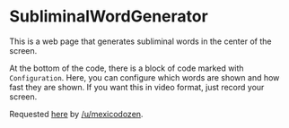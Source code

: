 # SubliminalWordGenerator

This is a web page that generates subliminal words in the center of the
screen.

At the bottom of the code, there is a block of code marked with `Configuration`.
Here, you can configure which words are shown and how fast they are shown.
If you want this in video format, just record your screen.

Requested [here](https://www.reddit.com/r/programmingrequests/comments/56q9zv/random_subliminal_word_generator/) by [/u/mexicodozen](https://www.reddit.com/user/mexicodozen).
